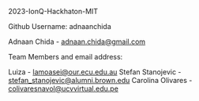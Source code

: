 2023-IonQ-Hackhaton-MIT

Github Username: adnaanchida

Adnaan Chida - adnaan.chida@gmail.com

Team Members and email address: 

Luiza - lamoasei@our.ecu.edu.au
Stefan Stanojevic - stefan_stanojevic@alumni.brown.edu
Carolina Olivares - colivaresnavol@ucvvirtual.edu.pe
